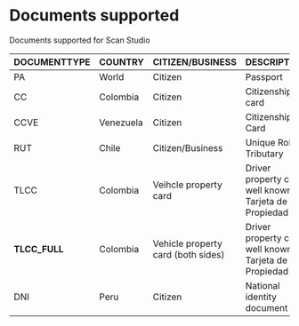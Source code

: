 # Documents supported

Documents supported for Scan Studio

| **DOCUMENTTYPE** | **COUNTRY** | **CITIZEN/BUSINESS**               | **DESCRIPTION**                                         |
| ---------------- | ----------- | ---------------------------------- | ------------------------------------------------------- |
| PA               | World       | Citizen                            | Passport                                                |
| CC               | Colombia    | Citizen                            | Citizenship card                                        |
| CCVE             | Venezuela   | Citizen                            | Citizenship Card                                        |
| RUT              | Chile       | Citizen/Business                   | Unique Roll Tributary                                   |
| TLCC             | Colombia    | Veihcle property card              | Driver property card well known as Tarjeta de Propiedad |
| **TLCC\_FULL**   | Colombia    | Vehicle property card (both sides) | Driver property card well known as Tarjeta de Propiedad |
| DNI              | Peru        | Citizen                            | National identity document                              |
